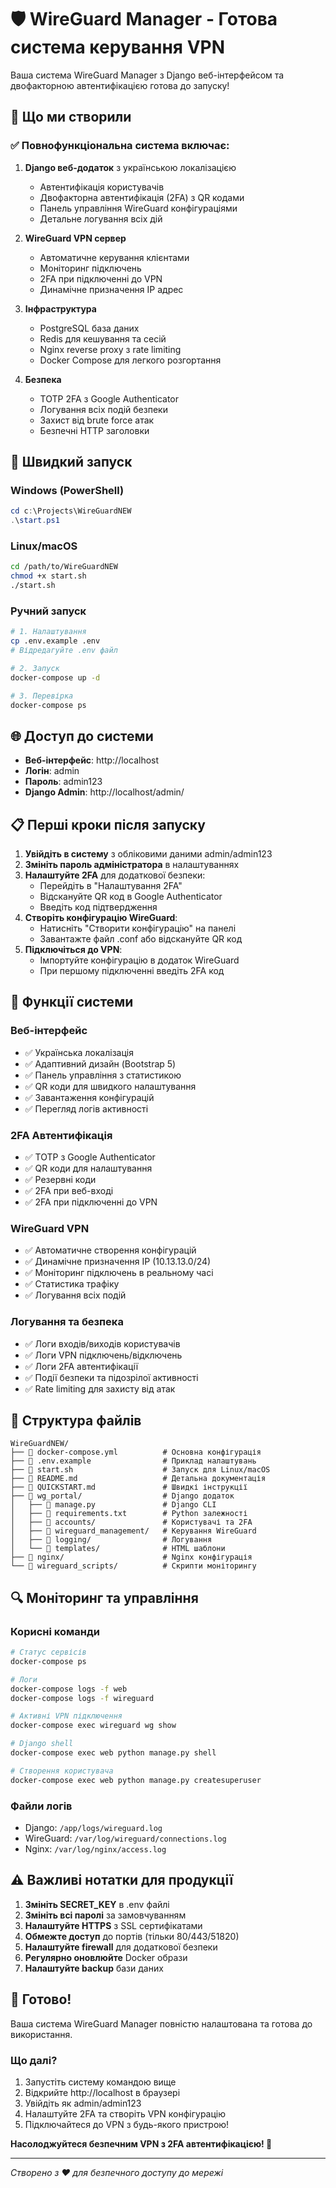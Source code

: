 # 🛡️ WireGuard Manager - Готова система керування VPN

Ваша система WireGuard Manager з Django веб-інтерфейсом та двофакторною автентифікацією готова до запуску!

## 🎯 Що ми створили

### ✅ Повнофункціональна система включає:

1. **Django веб-додаток** з українською локалізацією
   - Автентифікація користувачів
   - Двофакторна автентифікація (2FA) з QR кодами
   - Панель управління WireGuard конфігураціями
   - Детальне логування всіх дій

2. **WireGuard VPN сервер**
   - Автоматичне керування клієнтами
   - Моніторинг підключень
   - 2FA при підключенні до VPN
   - Динамічне призначення IP адрес

3. **Інфраструктура**
   - PostgreSQL база даних
   - Redis для кешування та сесій
   - Nginx reverse proxy з rate limiting
   - Docker Compose для легкого розгортання

4. **Безпека**
   - TOTP 2FA з Google Authenticator
   - Логування всіх подій безпеки
   - Захист від brute force атак
   - Безпечні HTTP заголовки

## 🚀 Швидкий запуск

### Windows (PowerShell)
```powershell
cd c:\Projects\WireGuardNEW
.\start.ps1
```

### Linux/macOS
```bash
cd /path/to/WireGuardNEW
chmod +x start.sh
./start.sh
```

### Ручний запуск
```bash
# 1. Налаштування
cp .env.example .env
# Відредагуйте .env файл

# 2. Запуск
docker-compose up -d

# 3. Перевірка
docker-compose ps
```

## 🌐 Доступ до системи

- **Веб-інтерфейс**: http://localhost
- **Логін**: admin
- **Пароль**: admin123
- **Django Admin**: http://localhost/admin/

## 📋 Перші кроки після запуску

1. **Увійдіть в систему** з обліковими даними admin/admin123
2. **Змініть пароль адміністратора** в налаштуваннях
3. **Налаштуйте 2FA** для додаткової безпеки:
   - Перейдіть в "Налаштування 2FA"
   - Відскануйте QR код в Google Authenticator
   - Введіть код підтвердження
4. **Створіть конфігурацію WireGuard**:
   - Натисніть "Створити конфігурацію" на панелі
   - Завантажте файл .conf або відскануйте QR код
5. **Підключіться до VPN**:
   - Імпортуйте конфігурацію в додаток WireGuard
   - При першому підключенні введіть 2FA код

## 🔧 Функції системи

### Веб-інтерфейс
- ✅ Українська локалізація
- ✅ Адаптивний дизайн (Bootstrap 5)
- ✅ Панель управління з статистикою
- ✅ QR коди для швидкого налаштування
- ✅ Завантаження конфігурацій
- ✅ Перегляд логів активності

### 2FA Автентифікація
- ✅ TOTP з Google Authenticator
- ✅ QR коди для налаштування
- ✅ Резервні коди
- ✅ 2FA при веб-вході
- ✅ 2FA при підключенні до VPN

### WireGuard VPN
- ✅ Автоматичне створення конфігурацій
- ✅ Динамічне призначення IP (10.13.13.0/24)
- ✅ Моніторинг підключень в реальному часі
- ✅ Статистика трафіку
- ✅ Логування всіх подій

### Логування та безпека
- ✅ Логи входів/виходів користувачів
- ✅ Логи VPN підключень/відключень
- ✅ Логи 2FA автентифікації
- ✅ Події безпеки та підозрілої активності
- ✅ Rate limiting для захисту від атак

## 📁 Структура файлів

```
WireGuardNEW/
├── 📄 docker-compose.yml          # Основна конфігурація
├── 📄 .env.example                # Приклад налаштувань
├── 📄 start.sh                    # Запуск для Linux/macOS
├── 📄 README.md                   # Детальна документація
├── 📄 QUICKSTART.md               # Швидкі інструкції
├── 📁 wg_portal/                  # Django додаток
│   ├── 📄 manage.py               # Django CLI
│   ├── 📄 requirements.txt        # Python залежності
│   ├── 📁 accounts/               # Користувачі та 2FA
│   ├── 📁 wireguard_management/   # Керування WireGuard
│   ├── 📁 logging/                # Логування
│   └── 📁 templates/              # HTML шаблони
├── 📁 nginx/                      # Nginx конфігурація
└── 📁 wireguard_scripts/          # Скрипти моніторингу
```

## 🔍 Моніторинг та управління

### Корисні команди
```bash
# Статус сервісів
docker-compose ps

# Логи
docker-compose logs -f web
docker-compose logs -f wireguard

# Активні VPN підключення
docker-compose exec wireguard wg show

# Django shell
docker-compose exec web python manage.py shell

# Створення користувача
docker-compose exec web python manage.py createsuperuser
```

### Файли логів
- Django: `/app/logs/wireguard.log`
- WireGuard: `/var/log/wireguard/connections.log`
- Nginx: `/var/log/nginx/access.log`

## ⚠️ Важливі нотатки для продукції

1. **Змініть SECRET_KEY** в .env файлі
2. **Змініть всі паролі** за замовчуванням
3. **Налаштуйте HTTPS** з SSL сертифікатами
4. **Обмежте доступ** до портів (тільки 80/443/51820)
5. **Налаштуйте firewall** для додаткової безпеки
6. **Регулярно оновлюйте** Docker образи
7. **Налаштуйте backup** бази даних

## 🎉 Готово!

Ваша система WireGuard Manager повністю налаштована та готова до використання. 

### Що далі?
1. Запустіть систему командою вище
2. Відкрийте http://localhost в браузері  
3. Увійдіть як admin/admin123
4. Налаштуйте 2FA та створіть VPN конфігурацію
5. Підключайтеся до VPN з будь-якого пристрою!

**Насолоджуйтеся безпечним VPN з 2FA автентифікацією! 🚀**

---
*Створено з ❤️ для безпечного доступу до мережі*
